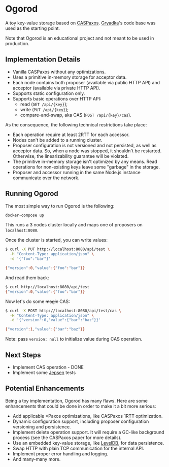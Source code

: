 # Ogorod

A toy key-value storage based on [CASPaxos](https://arxiv.org/abs/1802.07000). [Gryadka](https://github.com/gryadka/js)'s code base was used as the starting point.

Note that Ogorod is an educational project and not meant to be used in production.

## Implementation Details

* Vanilla CASPaxos without any optimizations.
* Uses a primitive in-memory storage for acceptor data.
* Each node contains both proposer (available via public HTTP API) and acceptor (available via private HTTP API).
* Supports static configuration only.
* Supports basic operations over HTTP API:
  - read (`GET /api/{key}`);
  - write (`PUT /api/{key}`);
  - compare-and-swap, aka CAS (`POST /api/{key}/cas`).

As the consequence, the following technical restrictions take place:

* Each operation require at least 2RTT for each accessor.
* Nodes can't be added to a running cluster.
* Proposer configuration is not versioned and not persisted, as well as acceptor data. So, when a node was stopped, it shouldn't be restarted. Otherwise, the linearizability guarantee will be violated.
* The primitive in-memory storage isn't optimized by any means. Read operations for non-existing keys leave some "garbage" in the storage.
* Proposer and accessor running in the same Node.js instance communicate over the network.

## Running Ogorod

The most simple way to run Ogorod is the following:

```bash
docker-compose up
```

This runs a 3 nodes cluster locally and maps one of proposers on `localhost:8080`.

Once the cluster is started, you can write values:

```bash
$ curl -X PUT http://localhost:8080/api/test \
  -H "Content-Type: application/json" \
  -d '{"foo":"bar"}'

{"version":0,"value":{"foo":"bar"}}
```

And read them back:

```bash
$ curl http://localhost:8080/api/test
{"version":0,"value":{"foo":"bar"}}
```

Now let's do some ~~magic~~ CAS:

```bash
$ curl -X POST http://localhost:8080/api/test/cas \
  -H "Content-Type: application/json" \
  -d '{"version":0,"value":{"bar":"baz"}}'

{"version":1,"value":{"bar":"baz"}}
```

Note: pass `version: null` to initialize value during CAS operation.

## Next Steps

* Implement CAS operation - DONE
* Implement some [Jepsen](https://github.com/jepsen-io/jepsen) tests

## Potential Enhancements

Being a toy implementation, Ogorod has many flaws. Here are some enhancements that could be done in order to make it a bit more serious:

* Add applicable *Paxos optimizations, like CASPaxos 1RTT optimization.
* Dynamic configuration support, including proposer configuration versioning and persistence.
* Implement delete operation support. It will require a GC-like background process (see the CASPaxos paper for more details).
* Use an embedded key-value storage, like [LevelDB](https://github.com/Level/levelup), for data persistence.
* Swap HTTP with plain TCP communication for the internal API.
* Implement proper error handling and logging.
* And many-many more.
